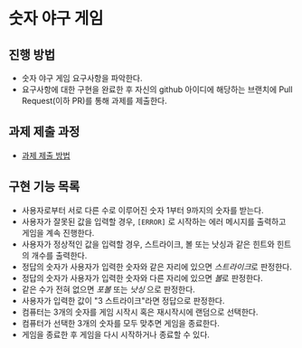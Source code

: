 # 숫자 야구 게임
## 진행 방법
* 숫자 야구 게임 요구사항을 파악한다.
* 요구사항에 대한 구현을 완료한 후 자신의 github 아이디에 해당하는 브랜치에 Pull Request(이하 PR)를 통해 과제를 제출한다.

## 과제 제출 과정
* [과제 제출 방법](https://github.com/next-step/nextstep-docs/tree/master/precourse)


## 구현 기능 목록
- 사용자로부터 서로 다른 수로 이루어진 숫자 1부터 9까지의 숫자를 받는다.
- 사용자가 잘못된 값을 입력할 경우, `[ERROR]` 로 시작하는 에러 메시지를 출력하고 게임을 계속 진행한다.
- 사용자가 정상적인 값을 입력할 경우, 스트라이크, 볼 또는 낫싱과 같은 힌트와 힌트의 개수를 출력한다. 
- 정답의 숫자가 사용자가 입력한 숫자와 같은 자리에 있으면 *스트라이크*로 판정한다.
- 정답의 숫자가 사용자가 입력한 숫자와 다른 자리에 있으면 *볼*로 판정한다.
- 같은 수가 전혀 없으면 *포볼* 또는 *낫싱* 으로 판정한다.
- 사용자가 입력한 값이 "3 스트라이크"라면 정답으로 판정한다.
- 컴퓨터는 3개의 숫자를 게임 시작시 혹은 재시작시에 랜덤으로 선택한다.
- 컴퓨터가 선택한 3개의 숫자를 모두 맞추면 게임을 종료한다.
- 게임을 종료한 후 게임을 다시 시작하거나 종료할 수 있다.